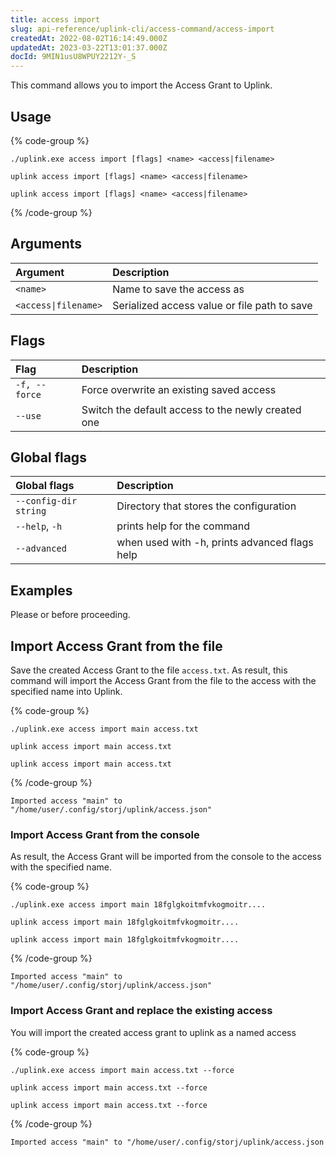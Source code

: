 ```yaml
---
title: access import
slug: api-reference/uplink-cli/access-command/access-import
createdAt: 2022-08-02T16:14:49.000Z
updatedAt: 2023-03-22T13:01:37.000Z
docId: 9MIN1usU8WPUY2212Y-_S
---
```


This command allows you to import the Access Grant to Uplink.

## Usage

{% code-group %}
```windows
./uplink.exe access import [flags] <name> <access|filename>
```

```macos
uplink access import [flags] <name> <access|filename>
```

```linux
uplink access import [flags] <name> <access|filename>
```
{% /code-group %}

## Arguments

| Argument             | Description                                  |
| :------------------- | :------------------------------------------- |
| `<name>`             | Name to save the access as                   |
| `<access\|filename>` | Serialized access value or file path to save |

## Flags

| Flag          | Description                                        |
| :------------ | :------------------------------------------------- |
| `-f, --force` | Force overwrite an existing saved access           |
| `--use`       | Switch the default access to the newly created one |

## Global flags

| Global flags          | Description                                   |
| :-------------------- | :-------------------------------------------- |
| `--config-dir string` | Directory that stores the configuration       |
| `--help`, `-h`        | prints help for the command                   |
| `--advanced`          | when used with -h, prints advanced flags help |

## Examples

Please [](docId\:b4-QgUOxVHDHSIWpAf3hG)  or [](docId\:OXSINcFRuVMBacPvswwNU) before proceeding.

## Import Access Grant from the file

Save the created Access Grant to the file `access.txt`. As result, this command will import the Access Grant from the file to the access with the specified name into Uplink.

{% code-group %}
```windows
./uplink.exe access import main access.txt
```

```macos
uplink access import main access.txt
```

```linux
uplink access import main access.txt
```
{% /code-group %}

```Text
Imported access "main" to "/home/user/.config/storj/uplink/access.json"
```

### Import Access Grant from the console

As result, the Access Grant will be imported from the console to the access with the specified name.

{% code-group %}
```windows
./uplink.exe access import main 18fglgkoitmfvkogmoitr....
```

```linux
uplink access import main 18fglgkoitmfvkogmoitr....
```

```macos
uplink access import main 18fglgkoitmfvkogmoitr....
```
{% /code-group %}

```Text
Imported access "main" to "/home/user/.config/storj/uplink/access.json"
```

### Import Access Grant and replace the existing access

You will import the created access grant to uplink as a named access

{% code-group %}
```windows
./uplink.exe access import main access.txt --force
```

```linux
uplink access import main access.txt --force
```

```macos
uplink access import main access.txt --force
```
{% /code-group %}

```Text
Imported access "main" to "/home/user/.config/storj/uplink/access.json
```

